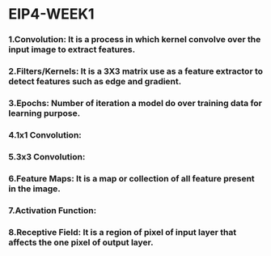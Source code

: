 # EIP4-WEEK1

### 1.Convolution: It is a process in which kernel convolve over the input image to extract features.
### 2.Filters/Kernels: It is a 3X3 matrix use as a feature extractor to detect features such as edge and gradient.
### 3.Epochs: Number of iteration a model do over training data for learning purpose.
### 4.1x1 Convolution:
### 5.3x3 Convolution:
### 6.Feature Maps: It is a map or collection of all feature present in the image.
### 7.Activation Function: 
### 8.Receptive Field: It is a region of pixel of input layer that affects the one pixel of output layer.
